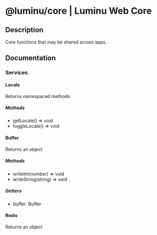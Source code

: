 # @luminu/core | Luminu Web Core

## Description

Core functions that may be shared across apps.

## Documentation

### Services

#### Locale

Returns namespaced methods

##### Methods

- getLocale() => void
- toggleLocale() => void

#### Buffer

Returns an object

##### Methods

- writeInt(number) => void
- writeString(string) => void

##### Getters

- buffer: Buffer

#### Redis

Returns an object
